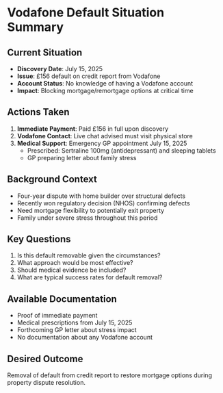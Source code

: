 # Vodafone Default Situation Summary

## Current Situation
- **Discovery Date**: July 15, 2025
- **Issue**: £156 default on credit report from Vodafone
- **Account Status**: No knowledge of having a Vodafone account
- **Impact**: Blocking mortgage/remortgage options at critical time

## Actions Taken
1. **Immediate Payment**: Paid £156 in full upon discovery
2. **Vodafone Contact**: Live chat advised must visit physical store
3. **Medical Support**: Emergency GP appointment July 15, 2025
   - Prescribed: Sertraline 100mg (antidepressant) and sleeping tablets
   - GP preparing letter about family stress

## Background Context
- Four-year dispute with home builder over structural defects
- Recently won regulatory decision (NHOS) confirming defects
- Need mortgage flexibility to potentially exit property
- Family under severe stress throughout this period

## Key Questions
1. Is this default removable given the circumstances?
2. What approach would be most effective?
3. Should medical evidence be included?
4. What are typical success rates for default removal?

## Available Documentation
- Proof of immediate payment
- Medical prescriptions from July 15, 2025
- Forthcoming GP letter about stress impact
- No documentation about any Vodafone account

## Desired Outcome
Removal of default from credit report to restore mortgage options during property dispute resolution.